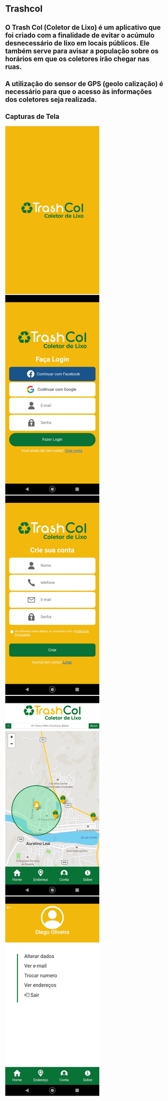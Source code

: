 # Trashcol

## O Trash Col (Coletor de Lixo) é um aplicativo que foi criado com a finalidade de evitar o acúmulo desnecessário de lixo em locais públicos. Ele também serve para avisar a população sobre os horários em que os coletores irão chegar nas ruas.
## A utilização do sensor de GPS (geolo calização) é necessário para que o acesso às informações dos coletores seja realizada.

## Capturas de Tela


<p float="left">
  <img src="prints/1_.jpeg" width="300" />
  <img src="prints/1__.jpeg" width="300" /> 
  <img src="prints/2_.jpeg" width="300" />
  <img src="prints/3_.jpeg" width="300" />
  <img src="prints/4_.jpeg" width="300" />
</p>


